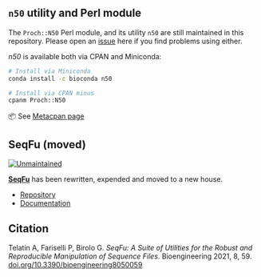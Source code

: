 ## `n50` utility and Perl module

The `Proch::N50` Perl module, and its utility `n50` are still maintained 
in this repository. Please open an [issue](https://github.com/quadram-institute-bioscience/seqfu/issues)
here if you find problems using either.

*n50* is available both via CPAN and Miniconda:

```bash
# Install via Miniconda
conda install -c bioconda n50

# Install via CPAN minus
cpanm Proch::N50
```

📦 See [Metacpan page](https://metacpan.org/dist/Proch-N50)

## SeqFu (moved)

[![Unmaintained](https://img.shields.io/maintenance/no/2019?style=flat-square)](https://telatin.github.io/seqfu2)


**[SeqFu](https://github.com/telatin/seqfu2#readme)** has been rewritten, expended and moved to a new house.

* [Repository](https://github.com/telatin/seqfu2)
* [Documentation](https://telatin.github.io/seqfu2)

## Citation

Telatin A, Fariselli P, Birolo G. *SeqFu: A Suite of Utilities for the Robust and Reproducible Manipulation of Sequence Files*. 
Bioengineering 2021, 8, 59. [doi.org/10.3390/bioengineering8050059](https://doi.org/10.3390/bioengineering8050059)
